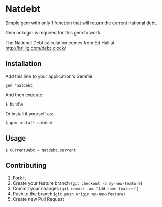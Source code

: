 # Natdebt

Simple gem with only 1 function that will return the current national debt.

Gem nokogiri is required for this gem to work.

The National Debt calculation comes from Ed Hall at http://brillig.com/debt_clock/

## Installation

Add this line to your application's Gemfile:

    gem 'natdebt'

And then execute:

    $ bundle

Or install it yourself as:

    $ gem install natdebt

## Usage

	$ CurrentDebt = Natdebt.current

## Contributing

1. Fork it
2. Create your feature branch (`git checkout -b my-new-feature`)
3. Commit your changes (`git commit -am 'Add some feature'`)
4. Push to the branch (`git push origin my-new-feature`)
5. Create new Pull Request
